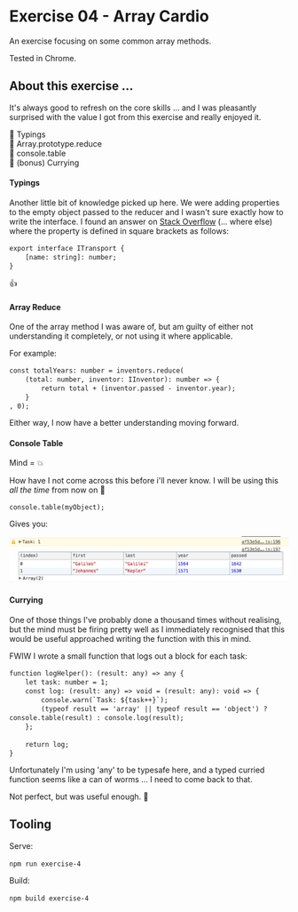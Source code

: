 # Exercise 04 - Array Cardio

An exercise focusing on some common array methods.

Tested in Chrome.

## About this exercise ...

It's always good to refresh on the core skills ... and I was pleasantly surprised with the value I got from this exercise and really enjoyed it.

:book: Typings <br/>
:book: Array.prototype.reduce <br/>
:book: console.table <br/>
:book: (bonus) Currying

#### Typings

Another little bit of knowledge picked up here. We were adding properties to the empty object passed to the reducer and I wasn't sure exactly how to write the interface. I found an answer on [Stack Overflow](https://stackoverflow.com/a/30841107) (... where else) where the property is defined in square brackets as follows:

```
export interface ITransport {
	[name: string]: number;
}
```

:thumbsup:

#### Array Reduce

One of the array method I was aware of, but am guilty of either not understanding it completely, or not using it where applicable.

For example:

```
const totalYears: number = inventors.reduce(
	(total: number, inventor: IInventor): number => {
		return total + (inventor.passed - inventor.year);
	}
, 0);
```

Either way, I now have a better understanding moving forward.

#### Console Table

Mind = :collision:

How have I not come across this before i'll never know. I will be using this _all the time_ from now on :gem:

```
console.table(myObject);
```

Gives you:

![console table](./images/table.png "Console Table")

#### Currying

One of those things I've probably done a thousand times without realising, but the mind must be firing pretty well as I immediately recognised that this would be useful approached writing the function with this in mind.

FWIW I wrote a small function that logs out a block for each task:

```
function logHelper(): (result: any) => any {
	let task: number = 1;
	const log: (result: any) => void = (result: any): void => {
		console.warn(`Task: ${task++}`);
		(typeof result == 'array' || typeof result == 'object') ? console.table(result) : console.log(result);
	};

	return log;
}
```
Unfortunately I'm using 'any' to be typesafe here, and a typed curried function seems like a can of worms ... I need to come back to that.

Not perfect, but was useful enough. :guitar:

## Tooling

Serve:

`npm run exercise-4`

Build:

`npm build exercise-4`
